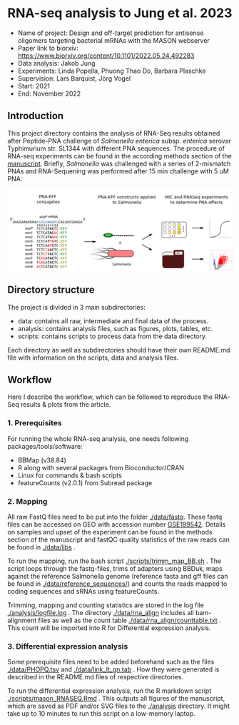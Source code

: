 # RNA-seq analysis to Jung et al. 2023

- Name of project: Design and off-target prediction for antisense oligomers targeting
  bacterial mRNAs with the MASON webserver
- Paper link to biorxiv: https://www.biorxiv.org/content/10.1101/2022.05.24.492283
- Data analysis: Jakob Jung
- Experiments: Linda Popella, Phuong Thao Do, Barbara Plaschke
- Supervision: Lars Barquist, Jörg Vogel
- Start: 2021
- End: November 2022

## Introduction

This project directory contains the analysis of RNA-Seq results obtained after Peptide-PNA challenge of *Salmonella enterica* subsp. *enterica*  serovar Typhimurium str. SL1344 with different PNA sequences. The procedure of RNA-seq experiments can be found in the according methods section of the [manuscript](https://www.biorxiv.org/content/10.1101/2022.05.24.492283v1). Briefly, *Salmonella* was challenged with a series of 2-mismatch PNAs and RNA-Sequening was performed after 15 min challenge with 5 uM PNA: 

 ![workflow](./analysis/workflow.png)



## Directory structure

The project is divided in 3 main subdirectories:

- data: contains all raw, intermediate and final data of the process.  
- analysis: contains analysis files, such as figures, plots, tables, etc. 
- scripts: contains scripts to process data from the data directory.

Each directory as well as subdirectories should have their own README.md file with information on the scripts, data and analysis files. 



## Workflow

Here I describe the workflow, which can be followed to reproduce the RNA-Seq results & plots from the article. 



### 1. Prerequisites

For running the whole RNA-seq analysis, one needs following packages/tools/software:

- BBMap (v38.84)
- R along with several packages from Bioconductor/CRAN 
- Linux for commands & bash scripts
- featureCounts (v2.0.1) from Subread package

 

### 2. Mapping

All raw FastQ files need to be put into the folder [./data/fastq](data/fastq). These fastq files can be accessed on GEO with accession number [GSE199542](https://www.ncbi.nlm.nih.gov/geo/query/acc.cgi?acc=GSE199542). Details on samples and upset of the experiment can be found in the methods section of the manuscript and fastQC quality statistics of the raw reads can be found in [./data/libs](./data/libs) . 

 To run the mapping, run the bash script [./scripts/trimm_map_BB.sh](./scripts/trimm_map_BB.sh) . The script loops through the fastq-files, trims of adapters using BBDuk, maps against the reference Salmonella genome (reference fasta and gff files can be found in [./data/reference_sequences/](./data/reference_sequences/)) and counts the reads mapped to coding sequences and sRNAs using featureCounts.

Trimming, mapping and counting statistics are stored in the log file [./analysis/logfile.log](./analysis/logfile.log) . The directory [./data/rna_align](./data/rna_align) includes all bam-alignment files as well as the count table [./data/rna_align/counttable.txt](./data/rna_align/counttable.txt) . This count will be imported into R for Differential expression analysis.



### 3. Differential expression analysis

Some prerequisite files need to be added beforehand such as the files [./data/PHOPQ.tsv](./data/PHOPQ.tsv)  and [./data/link_lt_gn.tab](./data/link_lt_gn.tab) . How they were generated is described in the README.md files of respective directories.

To run the differential expression analysis, run the R markdown script [./scripts/mason_RNASEQ.Rmd](./scripts/mason_RNASEQ.Rmd) . This outputs all figures of the manuscript, which are saved as PDF and/or SVG files to the [./analysis](./analysis) directory. It might take up to 10 minutes to run this script on a low-memory laptop. 